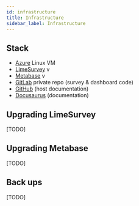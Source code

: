 ```yaml
---
id: infrastructure
title: Infrastructure
sidebar_label: Infrastructure
---
```


## Stack

- [Azure](https://azure.microsoft.com/en-gb/) Linux VM
- [LimeSurvey](https://www.limesurvey.org/) v
- [Metabase](https://metabase.com/) v
- [GitLab](https://gitlab.com/) private repo (survey & dashboard code)
- [GitHub](https://github.com/) (host documentation)
- [Docusaurus](https://docusaurus.io) (documentation)

## Upgrading LimeSurvey

[TODO]

## Upgrading Metabase

[TODO]

## Back ups

[TODO]